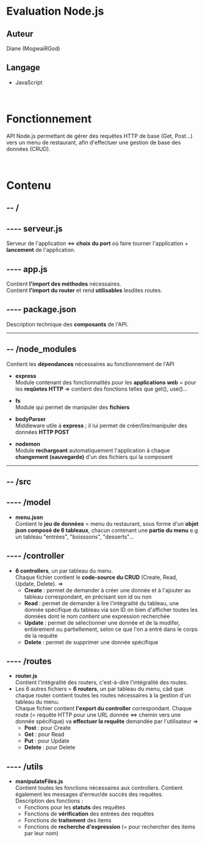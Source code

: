 # Evaluation Node.js

## Auteur 
Diane (MogwaiRGod)

## Langage
* JavaScript

<br>

# Fonctionnement
API Node.js permettant de gérer des requêtes HTTP de base (Get, Post...) vers un menu de restaurant, afin d'effectuer une gestion de base des données (CRUD).

<br>

# Contenu
**-- /**
--
## ---- serveur.js
Serveur de l'application <=> **choix du port** où faire tourner l'application + **lancement** de l'application.
## ---- app.js
Contient **l'import des méthodes** nécessaires.<br>
Contient **l'import du router** et rend **utilisables** lesdites routes.
## ---- package.json
Description technique des **composants** de l'API.

---
**-- /node_modules**
--
Contient les **dépendances** nécessaires au fonctionnement de l'API

- **express**<br>
Module contenant des fonctionnalités pour les **applications web** = pour les **reqûetes HTTP** => contient des fonctions telles que get(), use()...

- **fs**<br>
Module qui permet de manipuler des **fichiers**

- **bodyParser**<br>
Middleware utile à **express** ; il lui permet de créer/lire/manipuler des données **HTTP POST**

- **nodemon**<br>
Module **rechargeant** automatiquement l'application à chaque **changement (sauvegarde)** d'un des fichiers qui la composent

---

**-- /src**
--
---- /model
--

* **menu.json** <br>
Contient le **jeu de données** = menu du restaurant, sous forme d'un **objet json composé de 6 tableaux**, chacun contenant une **partie du menu** e.g un tableau "entrées", "boisssons", "desserts"...

---- /controller
--

* **6 controllers**, un par tableau du menu.<br>
Chaque fichier contient le **code-source du CRUD** (Create, Read, Update, Delete). =><br> 
    * **Create** : permet de demander à créer une donnée et à l'ajouter au tableau correspondant, en précisant son id ou non
    * **Read** : permet de demander à lire l'intégralité du tableau, une donnée spécifique du tableau via son ID on bien d'afficher toutes les données dont le nom contient une expression recherchée
    * **Update** : permet de sélectionner une donnée et de la modifer, entièrement ou partiellement, selon ce que l'on a entré dans le corps de la requête
    * **Delete** : permet de supprimer une donnée spécifique


---- /routes
--

* **router.js** <br>
Contient l'intégralité des routers, c'est-à-dire l'intégralité des routes.
* Les 6 autres fichiers = **6 routers**, un par tableau du menu, càd que chaque router contient toutes les routes nécessaires à la gestion d'un tableau du menu.<br>
Chaque fichier contient **l'export du controller** correspondant.
Chaque route (= requête HTTP pour une URL donnée <=> chemin vers une donnée spécifique) va **effectuer la requête** demandée par l'utilisateur =><br>
    * **Post** : pour Create
    * **Get** : pour Read
    * **Put** : pour Update
    * **Delete** : pour Delete


---- /utils
--

* **manipulateFiles.js** <br>
Contient toutes les fonctions nécessaires aux controllers. Contient également les messages d'erreur/de succès des requêtes.<br> 
Description des fonctions :
    * Fonctions pour les **statuts** des requêtes
    * Fonctions de **vérification** des entrées des requêtes
    * Fonctions de **traitement** des items
    * Fonctions de **recherche d'expression** (= pour rechercher des items par leur nom)
